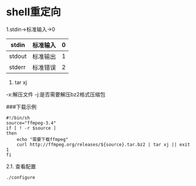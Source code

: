 # shell重定向
1.stdin->标准输入->0


| stdin | 标准输入 | 0 |
| --- | --- | --- |
| stdout | 标准输出 | 1 |
| stderr | 标准错误 | 2 |

1. tar xj

-x:解压文件
-j:是否需要解压bz2格式压缩包

###下载示例
```
#!/bin/sh
source="ffmpeg-3.4"
if [ ! -r $source ]
then
    echo "需要下载ffmpeg"
    curl http://ffmpeg.org/releases/${source}.tar.bz2 | tar xj || exit 1
fi

```

2.1. 查看配置

```
./configure
```



